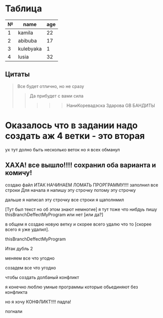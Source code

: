 # Таблица
|№|name|age|
-|-----|---|
1|kamila|22
2|abibuba|17
3|kulebyaka|1
4|lusia|32

## Цитаты 
> Все будет отлично, но не сразу
>>Да прибудет с вами сила
>>>>>НаниКоревадэска
>>>>Здарова GB БАНДИТЫ



# Оказалось что в задании надо создать аж 4 ветки - это вторая

ух тут долно быть несколько веток но я всех обманул 

## ХАХА! все вышло!!!! сохранил оба варианта и комичу!

создаю файл
ИТАК НАЧИНАЕМ ЛОМАТЬ ПРОРГРАММУ!!!!
заполнил все строки
Для начала я напишу эту строчку
потому эту строчку

дальше я написал эту строчку
все строки я щаполнмил

[Тут был текст но об этом знают немногие] я тут тоже что нибдуь пишу
thisBranchDeffectMyProgram
или нет [или да?]

в общем я создаю новую ветку и скорее всего удалю что то [скорее всего я уже удалил].

thisBranchDeffectMyProgram


Итак дубль 2 

меняем все что угодно

созадем все что угодно

чтобы создать долбаный конфликт

я конечно люблю умные программы которые обьединяют без конфликта

но я хочу КОНФЛИКТ!!!! падла!

погнали


